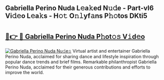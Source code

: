 ## Gabriella Perino Nuda L𝚎a𝚔ed N𝚞𝚍e - Part-vI6 Vi𝚍𝚎o L𝚎a𝚔s - H𝚘𝚝 O𝚗𝚕yf𝚊ns P𝚑𝚘tos DKti5

# <h2><a href="http://kfcdn76.oniu.top/?m=Gabriella+Perino+Nuda">🔗👉 🔴 Gabriella Perino Nuda P𝚑ot𝚘𝚜 V𝚒d𝚎o</a></h2>

[![Gabriella Perino Nuda Nu𝚍e𝚜](https://i.imgur.com/0qMVB7G.gif)](http://kfcdn76.oniu.top/?m=Gabriella+Perino+Nuda)
Virtual artist and entertainer Gabriella Perino Nuda, acclaimed for sharing dance and lifestyle inspiration through popular dance trends and brief films. Remarkable philanthropist Gabriella Perino Nuda, acclaimed for their generous contributions and efforts to improve the world.  
